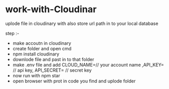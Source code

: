 # work-with-Cloudinar
uplode file in cloudinary  with also store url path in to your local database



step :-
- make accoutn in cloudinary
- create folder and open cmd
- npm install cloudinary
- downlode file and past  in to that folder
- make .env file and add   CLOUD_NAME=// your account name ,API_KEY= // api key, API_SECRET= // secret key
- now run with npm star
- open browser with prot in code you find and uplode folder 
